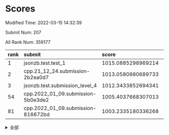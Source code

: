 # Scores

Modified Time: 2022-03-15 14:32:39

Submit Num: 207

All Rank Num: 359177

| rank |               submit               |       score        |       sigma        | pk_num |
| :--- | :--------------------------------- | :----------------- | :----------------- | :----- |
| 1    | jsonzb.test.test_1                 | 1015.0885298969214 | 0.8334865901624793 | 6939   |
| 2    | cpp.21_12_24.submission-2b2ea0d7   | 1013.0580980689733 | 0.8014981984208475 | 6939   |
| 3    | jsonzb.test.submission_level_4     | 1012.3433852694341 | 0.783275889620977  | 6941   |
| 54   | cpp.2022_01_09.submission-5b0e3de2 | 1005.4037668307013 | 0.7166816637824877 | 6944   |
| 81   | cpp.2022_01_09.submission-816672bd | 1003.2335180336268 | 0.7101454792756233 | 6938   |


<details>
<summary>全部</summary>

| rank |                 submit                 |       score        |       sigma        | pk_num |
| :--- | :------------------------------------- | :----------------- | :----------------- | :----- |
| 1    | jsonzb.test.test_1                     | 1015.0885298969214 | 0.8334865901624793 | 6939   |
| 2    | cpp.21_12_24.submission-2b2ea0d7       | 1013.0580980689733 | 0.8014981984208475 | 6939   |
| 3    | jsonzb.test.submission_level_4         | 1012.3433852694341 | 0.783275889620977  | 6941   |
| 4    | gobigger.level_3.submission_level_3_43 | 1012.2696042994315 | 0.7845909527029913 | 6937   |
| 5    | gobigger.level_3.submission_level_3_17 | 1011.6686640702036 | 0.7823708952697244 | 6937   |
| 6    | gobigger.level_3.submission_level_3_20 | 1011.5715194038678 | 0.7630147797320338 | 6939   |
| 7    | gobigger.level_3.submission_level_3_16 | 1011.3323979968092 | 0.7696597130945723 | 6937   |
| 8    | gobigger.level_3.submission_level_3_38 | 1011.1129381289015 | 0.7861815229214262 | 6938   |
| 9    | gobigger.level_3.submission_level_3_31 | 1011.0622277674829 | 0.7587141183747689 | 6942   |
| 10   | gobigger.level_3.submission_level_3_39 | 1010.912963075397  | 0.7759624039965161 | 6946   |
| 11   | gobigger.level_3.submission_level_3_12 | 1010.8612177476738 | 0.779164763904532  | 6944   |
| 12   | gobigger.level_3.submission_level_3_33 | 1010.8462433580687 | 0.7485577429643592 | 6939   |
| 13   | gobigger.level_3.submission_level_3_49 | 1010.8288153692774 | 0.7610037351620523 | 6942   |
| 14   | gobigger.level_3.submission_level_3_1  | 1010.8210635350848 | 0.7527723736850178 | 6939   |
| 15   | gobigger.level_3.submission_level_3_36 | 1010.8043349695447 | 0.7642979345806027 | 6941   |
| 16   | gobigger.level_3.submission_level_3_40 | 1010.8041413299611 | 0.7651974502593247 | 6942   |
| 17   | gobigger.level_3.submission_level_3_5  | 1010.5956119266717 | 0.7952955889842092 | 6940   |
| 18   | gobigger.level_3.submission_level_3_13 | 1010.5663392850206 | 0.7558377773211009 | 6942   |
| 19   | gobigger.level_3.submission_level_3_24 | 1010.5553741037024 | 0.775862972242933  | 6939   |
| 20   | gobigger.level_3.submission_level_3_35 | 1010.4430294376102 | 0.7538311023412776 | 6939   |
| 21   | gobigger.level_3.submission_level_3_4  | 1010.3999637568578 | 0.7685617588736156 | 6935   |
| 22   | gobigger.level_3.submission_level_3_27 | 1010.3250920731085 | 0.7847434170978816 | 6942   |
| 23   | gobigger.level_3.submission_level_3_18 | 1010.3215764495919 | 0.7817841337979724 | 6944   |
| 24   | gobigger.level_3.submission_level_3_15 | 1010.3005901147242 | 0.7717467575740583 | 6939   |
| 25   | gobigger.level_3.submission_level_3_10 | 1010.2637844784218 | 0.7587225477426385 | 6940   |
| 26   | gobigger.level_3.submission_level_3_3  | 1010.2037068756831 | 0.7423393476119156 | 6939   |
| 27   | gobigger.level_3.submission_level_3_8  | 1010.112409407493  | 0.7650754970440613 | 6943   |
| 28   | gobigger.level_3.submission_level_3_6  | 1010.0837907566323 | 0.7617547446941835 | 6939   |
| 29   | gobigger.level_3.submission_level_3_45 | 1010.054776140125  | 0.7855875019003712 | 6945   |
| 30   | gobigger.level_3.submission_level_3_2  | 1010.0279662314422 | 0.7441809431424302 | 6941   |
| 31   | gobigger.level_3.submission_level_3_11 | 1010.0270923029724 | 0.7492407589178922 | 6940   |
| 32   | gobigger.level_3.submission_level_3_48 | 1009.9602073079535 | 0.7652372710855218 | 6943   |
| 33   | gobigger.level_3.submission_level_3_46 | 1009.9028523616274 | 0.7769812541582815 | 6944   |
| 34   | gobigger.level_3.submission_level_3_22 | 1009.8815647020074 | 0.7649872907268487 | 6943   |
| 35   | gobigger.level_3.submission_level_3_37 | 1009.872661880801  | 0.7607861075224349 | 6939   |
| 36   | gobigger.level_3.submission_level_3_44 | 1009.818099691622  | 0.7693202040377236 | 6940   |
| 37   | gobigger.level_3.submission_level_3_42 | 1009.7593352311455 | 0.7464954835570536 | 6940   |
| 38   | gobigger.level_3.submission_level_3_26 | 1009.71878081974   | 0.7603894018181016 | 6935   |
| 39   | gobigger.level_3.submission_level_3_9  | 1009.6933666283176 | 0.7645197046241802 | 6941   |
| 40   | gobigger.level_3.submission_level_3_47 | 1009.6902882833158 | 0.7627495744626231 | 6943   |
| 41   | gobigger.level_3.submission_level_3_30 | 1009.6250331828446 | 0.765462255044854  | 6941   |
| 42   | gobigger.level_3.submission_level_3_29 | 1009.5908410481433 | 0.7349045857207177 | 6933   |
| 43   | gobigger.level_3.submission_level_3_25 | 1009.5526023878892 | 0.7457754011901053 | 6944   |
| 44   | gobigger.level_3.submission_level_3_14 | 1009.3598824393874 | 0.7261109195102174 | 6939   |
| 45   | gobigger.level_3.submission_level_3_34 | 1009.3316280345409 | 0.7844355514031355 | 6937   |
| 46   | gobigger.level_3.submission_level_3_23 | 1009.3067286774716 | 0.7462314661597182 | 6942   |
| 47   | gobigger.level_3.submission_level_3_7  | 1009.3007073435251 | 0.742814598695266  | 6936   |
| 48   | gobigger.level_3.submission_level_3_41 | 1009.0560522112987 | 0.74588647962747   | 6942   |
| 49   | gobigger.level_3.submission_level_3_21 | 1008.8415330452054 | 0.7616976952287635 | 6938   |
| 50   | gobigger.level_3.submission_level_3_32 | 1008.786071237083  | 0.7602588412597076 | 6939   |
| 51   | gobigger.level_3.submission_level_3_0  | 1008.6534339961543 | 0.7367432053895472 | 6941   |
| 52   | gobigger.level_3.submission_level_3_28 | 1008.6201062061098 | 0.7427628468975491 | 6940   |
| 53   | gobigger.level_3.submission_level_3_19 | 1007.8941742242397 | 0.7368892039812149 | 6942   |
| 54   | cpp.2022_01_09.submission-5b0e3de2     | 1005.4037668307013 | 0.7166816637824877 | 6944   |
| 55   | gobigger.level_1.submission_level_1_21 | 1004.4391696322027 | 0.7186106695418141 | 6944   |
| 56   | gobigger.level_1.submission_level_1_15 | 1004.3439835655413 | 0.720053446389916  | 6942   |
| 57   | gobigger.level_1.submission_level_1_43 | 1004.3083086098496 | 0.7122020460689578 | 6943   |
| 58   | gobigger.level_1.submission_level_1_5  | 1004.0792166475145 | 0.7139652700711484 | 6938   |
| 59   | gobigger.level_1.submission_level_1_16 | 1003.9406407948185 | 0.7068321757671087 | 6939   |
| 60   | gobigger.level_1.submission_level_1_29 | 1003.9371963278697 | 0.7119574009125222 | 6940   |
| 61   | gobigger.level_1.submission_level_1_34 | 1003.8379373339897 | 0.7266387329552361 | 6940   |
| 62   | gobigger.level_1.submission_level_1_1  | 1003.7510097972549 | 0.7084869192618861 | 6942   |
| 63   | gobigger.level_1.submission_level_1_19 | 1003.7105956567148 | 0.7267675659161799 | 6940   |
| 64   | gobigger.level_1.submission_level_1_17 | 1003.679037011193  | 0.7433399041158523 | 6942   |
| 65   | gobigger.level_1.submission_level_1_13 | 1003.6292436206825 | 0.7217469710877924 | 6943   |
| 66   | gobigger.level_1.submission_level_1_26 | 1003.5988754590861 | 0.7144734657791574 | 6938   |
| 67   | gobigger.level_1.submission_level_1_44 | 1003.5873801122259 | 0.7096339060495225 | 6943   |
| 68   | gobigger.level_1.submission_level_1_32 | 1003.5505800881493 | 0.7233288253088561 | 6942   |
| 69   | gobigger.level_1.submission_level_1_2  | 1003.5409744069029 | 0.7188475957990713 | 6945   |
| 70   | gobigger.level_1.submission_level_1_35 | 1003.5394334753645 | 0.7341553536432186 | 6941   |
| 71   | gobigger.level_1.submission_level_1_7  | 1003.4684500926943 | 0.730417271844845  | 6941   |
| 72   | gobigger.level_1.submission_level_1_37 | 1003.45021530524   | 0.7186687066122878 | 6942   |
| 73   | gobigger.level_1.submission_level_1_18 | 1003.4336401221633 | 0.7146381302119569 | 6946   |
| 74   | gobigger.level_1.submission_level_1_27 | 1003.3711918152004 | 0.715782178119447  | 6940   |
| 75   | gobigger.level_1.submission_level_1_20 | 1003.368679548817  | 0.7021145205336264 | 6937   |
| 76   | gobigger.level_1.submission_level_1_4  | 1003.3492521918116 | 0.7139664420524585 | 6938   |
| 77   | gobigger.level_1.submission_level_1_14 | 1003.3435377874993 | 0.7101915433262129 | 6944   |
| 78   | gobigger.level_1.submission_level_1_39 | 1003.3089504454233 | 0.7248492792233995 | 6940   |
| 79   | gobigger.level_1.submission_level_1_8  | 1003.3051223806419 | 0.7056268720774745 | 6937   |
| 80   | gobigger.level_1.submission_level_1_41 | 1003.2807864921111 | 0.7219713937889455 | 6940   |
| 81   | cpp.2022_01_09.submission-816672bd     | 1003.2335180336268 | 0.7101454792756233 | 6938   |
| 82   | gobigger.level_1.submission_level_1_42 | 1003.1979882947585 | 0.718881825851159  | 6931   |
| 83   | gobigger.level_1.submission_level_1_9  | 1003.1653837237636 | 0.714126230678076  | 6942   |
| 84   | gobigger.level_1.submission_level_1_40 | 1003.1452300033432 | 0.7130384179923239 | 6940   |
| 85   | gobigger.level_1.submission_level_1_11 | 1003.1395359163704 | 0.7121640265818381 | 6942   |
| 86   | gobigger.level_1.submission_level_1_22 | 1003.1169555068998 | 0.7128362650765966 | 6941   |
| 87   | gobigger.level_1.submission_level_1_36 | 1002.9951570819468 | 0.7270599960370338 | 6944   |
| 88   | gobigger.level_1.submission_level_1_31 | 1002.8823858144249 | 0.7055165560821567 | 6940   |
| 89   | gobigger.level_1.submission_level_1_45 | 1002.7777110864533 | 0.7119632080074749 | 6943   |
| 90   | gobigger.level_1.submission_level_1_24 | 1002.7700276427092 | 0.7139750047608061 | 6936   |
| 91   | gobigger.level_1.submission_level_1_47 | 1002.7248442530645 | 0.7050734209794339 | 6943   |
| 92   | gobigger.level_1.submission_level_1_12 | 1002.6906712118583 | 0.7173007759182605 | 6935   |
| 93   | gobigger.level_1.submission_level_1_6  | 1002.6038813918991 | 0.7182577061062613 | 6947   |
| 94   | gobigger.level_1.submission_level_1_10 | 1002.5518911941947 | 0.7179765600399339 | 6943   |
| 95   | gobigger.level_1.submission_level_1_0  | 1002.5164854405394 | 0.709928789482839  | 6944   |
| 96   | gobigger.level_1.submission_level_1_30 | 1002.4013441382122 | 0.7194187358165217 | 6939   |
| 97   | gobigger.level_1.submission_level_1_46 | 1002.3362655436646 | 0.7145851048817582 | 6944   |
| 98   | gobigger.level_1.submission_level_1_48 | 1002.3127373535036 | 0.7142779531098707 | 6943   |
| 99   | gobigger.level_1.submission_level_1_28 | 1002.2673433098112 | 0.6989023301801723 | 6939   |
| 100  | gobigger.level_1.submission_level_1_33 | 1002.1993977430589 | 0.7135959651390387 | 6940   |
| 101  | gobigger.level_1.submission_level_1_3  | 1002.1407629462103 | 0.719305561671727  | 6939   |
| 102  | gobigger.level_1.submission_level_1_23 | 1002.1013623451386 | 0.7097733450257262 | 6936   |
| 103  | gobigger.level_1.submission_level_1_49 | 1002.014734043178  | 0.7184974636646587 | 6943   |
| 104  | gobigger.level_1.submission_level_1_25 | 1001.9831966591985 | 0.7094072771028017 | 6939   |
| 105  | gobigger.level_1.submission_level_1_38 | 1001.4807888990935 | 0.7113977425492379 | 6940   |
| 106  | gobigger.random.submission_random_48   | 997.7818761050804  | 0.7110723431351003 | 6944   |
| 107  | gobigger.random.submission_random_23   | 997.7736156634809  | 0.7023230449097791 | 6936   |
| 108  | gobigger.random.submission_random_19   | 997.4273633367686  | 0.7022951211034515 | 6942   |
| 109  | gobigger.random.submission_random_20   | 997.0306298545066  | 0.7026506089816159 | 6935   |
| 110  | gobigger.random.submission_random_9    | 996.8462196975092  | 0.7212835029325617 | 6936   |
| 111  | gobigger.random.submission_random_43   | 996.8227010654058  | 0.7130863586303986 | 6946   |
| 112  | gobigger.random.submission_random_34   | 996.6966673080567  | 0.7153760187888574 | 6942   |
| 113  | gobigger.random.submission_random_33   | 996.6294891841101  | 0.7004508619782882 | 6941   |
| 114  | gobigger.random.submission_random_17   | 996.6216237116226  | 0.7028896780181773 | 6943   |
| 115  | gobigger.random.submission_random_13   | 996.6115259551887  | 0.7077139469192749 | 6942   |
| 116  | gobigger.random.submission_random_29   | 996.5571775775923  | 0.6997744296024017 | 6944   |
| 117  | gobigger.random.submission_random_27   | 996.54210001116    | 0.7101958660053392 | 6945   |
| 118  | gobigger.random.submission_random_5    | 996.4813817688417  | 0.7150564284198716 | 6937   |
| 119  | gobigger.random.submission_random_6    | 996.4743787604094  | 0.6996123144382865 | 6941   |
| 120  | gobigger.random.submission_random_22   | 996.4226081984473  | 0.7147013970971601 | 6942   |
| 121  | gobigger.random.submission_random_4    | 996.3670845174414  | 0.708921499584203  | 6938   |
| 122  | gobigger.random.submission_random_15   | 996.3230259050106  | 0.704488437501265  | 6941   |
| 123  | gobigger.random.submission_random_25   | 996.2963444767986  | 0.7001266853394699 | 6943   |
| 124  | gobigger.random.submission_random_39   | 996.2628140501066  | 0.6988802722515951 | 6940   |
| 125  | gobigger.random.submission_random_36   | 996.1743027164151  | 0.7075918067596432 | 6943   |
| 126  | gobigger.random.submission_random_41   | 996.1601467927754  | 0.7150091054656155 | 6938   |
| 127  | gobigger.random.submission_random_45   | 996.1486626478755  | 0.7024038967377748 | 6941   |
| 128  | gobigger.random.submission_random_30   | 996.1428476560375  | 0.727275897543504  | 6940   |
| 129  | gobigger.random.submission_random_21   | 996.1169599744791  | 0.7061953016453665 | 6938   |
| 130  | gobigger.random.submission_random_42   | 996.1050099786148  | 0.7067543205943091 | 6942   |
| 131  | gobigger.random.submission_random_7    | 996.0676688084478  | 0.7169167245619549 | 6942   |
| 132  | gobigger.random.submission_random_10   | 996.0520807904164  | 0.7219891535288195 | 6938   |
| 133  | gobigger.random.submission_random_47   | 996.0367260697863  | 0.7031343875839507 | 6943   |
| 134  | gobigger.random.submission_random_44   | 995.8930761910829  | 0.7273883814226092 | 6944   |
| 135  | gobigger.random.submission_random_18   | 995.8840629869927  | 0.7080665786845634 | 6945   |
| 136  | gobigger.random.submission_random_38   | 995.8824981687859  | 0.7078297449887854 | 6937   |
| 137  | gobigger.random.submission_random_24   | 995.8742661691728  | 0.7073537406565528 | 6942   |
| 138  | gobigger.random.submission_random_3    | 995.8382132926326  | 0.6992492349494249 | 6943   |
| 139  | gobigger.random.submission_random_37   | 995.7682415281457  | 0.7031683096435859 | 6934   |
| 140  | gobigger.random.submission_random_0    | 995.7252828567963  | 0.7047870665926529 | 6943   |
| 141  | gobigger.random.submission_random_46   | 995.6376666321788  | 0.710998157412892  | 6940   |
| 142  | gobigger.random.submission_random_12   | 995.5486070971133  | 0.7171913874841628 | 6939   |
| 143  | gobigger.random.submission_random_49   | 995.5422841711639  | 0.6973134045681848 | 6937   |
| 144  | gobigger.random.submission_random_14   | 995.4647411804859  | 0.6987973687969948 | 6947   |
| 145  | gobigger.random.submission_random_35   | 995.4561613118269  | 0.7035621529304826 | 6939   |
| 146  | gobigger.random.submission_random_26   | 995.4079012651642  | 0.7099974903664399 | 6937   |
| 147  | gobigger.random.submission_random_32   | 995.3804096414498  | 0.7274041883238207 | 6943   |
| 148  | gobigger.random.submission_random_1    | 995.3521935286453  | 0.713993043735112  | 6943   |
| 149  | gobigger.random.submission_random_11   | 995.2975023331802  | 0.7105141874118189 | 6945   |
| 150  | gobigger.random.submission_random_31   | 995.2852625111223  | 0.70383823475506   | 6940   |
| 151  | gobigger.random.submission_random_8    | 995.1295282104936  | 0.7039035699019406 | 6942   |
| 152  | gobigger.random.submission_random_28   | 995.1291804173007  | 0.7162947374289326 | 6937   |
| 153  | gobigger.random.submission_random_40   | 995.1248531817768  | 0.7144298759243889 | 6939   |
| 154  | gobigger.random.submission_random_16   | 995.0432281111339  | 0.7210355470395199 | 6940   |
| 155  | gobigger.random.submission_random_2    | 994.9015415778146  | 0.712544324148875  | 6935   |
| 156  | gobigger.level_2.submission_level_2_49 | 994.6589219555866  | 0.7366245009013365 | 6941   |
| 157  | gobigger.level_2.submission_level_2_41 | 994.636679522461   | 0.7298468885907328 | 6946   |
| 158  | gobigger.level_2.submission_level_2_34 | 993.4113397496767  | 0.7528292011216501 | 6942   |
| 159  | gobigger.level_2.submission_level_2_43 | 993.2807593123922  | 0.7418463649531514 | 6942   |
| 160  | gobigger.level_2.submission_level_2_2  | 993.1786177078641  | 0.7383053300858419 | 6937   |
| 161  | gobigger.level_2.submission_level_2_33 | 993.1528331946924  | 0.7267432697736683 | 6938   |
| 162  | gobigger.level_2.submission_level_2_23 | 993.134155062916   | 0.7310142120489362 | 6941   |
| 163  | gobigger.level_2.submission_level_2_22 | 993.0594124452198  | 0.735934897497691  | 6942   |
| 164  | gobigger.level_2.submission_level_2_10 | 992.9355158221183  | 0.736905763861772  | 6939   |
| 165  | gobigger.level_2.submission_level_2_46 | 992.8795858627066  | 0.7325717487108324 | 6935   |
| 166  | gobigger.level_2.submission_level_2_11 | 992.7771048975607  | 0.7374104792282027 | 6933   |
| 167  | gobigger.level_2.submission_level_2_19 | 992.6702228501681  | 0.7529111137820038 | 6940   |
| 168  | gobigger.level_2.submission_level_2_6  | 992.6203744996969  | 0.7450138803154812 | 6939   |
| 169  | gobigger.level_2.submission_level_2_40 | 992.6125495584329  | 0.7459505438356385 | 6944   |
| 170  | gobigger.level_2.submission_level_2_47 | 992.580196285014   | 0.736281258404684  | 6943   |
| 171  | gobigger.level_2.submission_level_2_42 | 992.5103821063788  | 0.7504701179086412 | 6940   |
| 172  | gobigger.level_2.submission_level_2_12 | 992.4771959360213  | 0.7430804031653313 | 6943   |
| 173  | gobigger.level_2.submission_level_2_44 | 992.4585792335666  | 0.7495833945241585 | 6943   |
| 174  | gobigger.level_2.submission_level_2_29 | 992.4526750357226  | 0.7390294072644239 | 6938   |
| 175  | gobigger.level_2.submission_level_2_14 | 992.4459208721219  | 0.739128854538855  | 6944   |
| 176  | gobigger.level_2.submission_level_2_28 | 992.3717319627197  | 0.762620703640918  | 6938   |
| 177  | gobigger.level_2.submission_level_2_7  | 992.2737398734853  | 0.749069448513355  | 6944   |
| 178  | gobigger.level_2.submission_level_2_9  | 992.2298646362731  | 0.7370605422355452 | 6939   |
| 179  | gobigger.level_2.submission_level_2_36 | 992.221499146783   | 0.7445278327157874 | 6938   |
| 180  | gobigger.level_2.submission_level_2_20 | 991.9887130131442  | 0.7329927945083616 | 6944   |
| 181  | gobigger.level_2.submission_level_2_31 | 991.9661037204022  | 0.7383345480146305 | 6938   |
| 182  | gobigger.level_2.submission_level_2_35 | 991.8389245974746  | 0.7570372911056582 | 6935   |
| 183  | gobigger.level_2.submission_level_2_45 | 991.8104018137271  | 0.7485782388989942 | 6943   |
| 184  | gobigger.level_2.submission_level_2_30 | 991.7761979915811  | 0.744944185115103  | 6943   |
| 185  | gobigger.level_2.submission_level_2_16 | 991.73574263302    | 0.7452767830929111 | 6937   |
| 186  | gobigger.level_2.submission_level_2_27 | 991.7061698084527  | 0.7323030305281729 | 6945   |
| 187  | gobigger.level_2.submission_level_2_24 | 991.6662548449358  | 0.7528987142075899 | 6943   |
| 188  | gobigger.level_2.submission_level_2_15 | 991.5780357745942  | 0.7512172710979363 | 6935   |
| 189  | gobigger.level_2.submission_level_2_38 | 991.5644392744955  | 0.7526461557067877 | 6941   |
| 190  | gobigger.level_2.submission_level_2_39 | 991.5069774055765  | 0.7715517110616248 | 6941   |
| 191  | gobigger.level_2.submission_level_2_1  | 991.4873315048744  | 0.7734813134170127 | 6944   |
| 192  | gobigger.level_2.submission_level_2_13 | 991.4804069631625  | 0.7498152100147235 | 6939   |
| 193  | gobigger.level_2.submission_level_2_3  | 991.4565969892344  | 0.7459588991338848 | 6941   |
| 194  | gobigger.level_2.submission_level_2_26 | 991.4265196957566  | 0.7395412364319526 | 6946   |
| 195  | gobigger.level_2.submission_level_2_17 | 991.3523871730655  | 0.7408149116604443 | 6943   |
| 196  | gobigger.level_2.submission_level_2_0  | 991.318335391053   | 0.7635141765077356 | 6940   |
| 197  | gobigger.level_2.submission_level_2_21 | 991.1892599639995  | 0.7785141334672848 | 6945   |
| 198  | gobigger.level_2.submission_level_2_5  | 991.0831158714095  | 0.7732265729050506 | 6940   |
| 199  | gobigger.level_2.submission_level_2_48 | 990.8737969440223  | 0.745542542887565  | 6941   |
| 200  | gobigger.level_2.submission_level_2_8  | 990.7833724860998  | 0.7589386671917558 | 6943   |
| 201  | gobigger.level_2.submission_level_2_32 | 990.7703362380042  | 0.7646679829402337 | 6943   |
| 202  | gobigger.level_2.submission_level_2_4  | 990.7519009118456  | 0.7503169589645741 | 6939   |
| 203  | gobigger.level_2.submission_level_2_18 | 990.6933177157423  | 0.7558659917918485 | 6939   |
| 204  | gobigger.level_2.submission_level_2_25 | 990.6543783179544  | 0.7562061952989872 | 6941   |
| 205  | gobigger.level_2.submission_level_2_37 | 989.9678614353602  | 0.780667303717952  | 6937   |
| 206  | gobigger.none.submission_none_0        | 977.6086106394303  | 1.307847725539917  | 6945   |
| 207  | gobigger.none.submission_none_1        | 974.654979440697   | 1.5661453032007357 | 6944   |

</details>